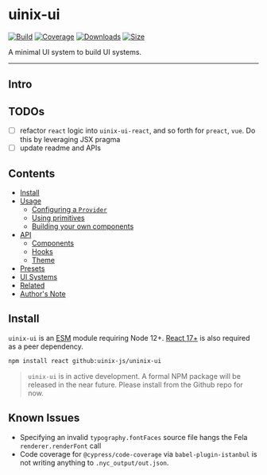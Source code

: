 # uinix-ui

[![Build][build-badge]][build]
[![Coverage][coverage-badge]][coverage]
[![Downloads][downloads-badge]][downloads]
[![Size][bundle-size-badge]][bundle-size]

A minimal UI system to build UI systems.

---

## Intro

## TODOs

- [ ] refactor `react` logic into `uinix-ui-react`, and so forth for `preact`, `vue`.  Do this by leveraging JSX pragma
- [ ] update readme and APIs

## Contents

- [Install](#install)
- [Usage](#usage)
  - [Configuring a `Provider`](#configure-a-provider)
  - [Using primitives](#using-primitives)
  - [Building your own components](#building-your-own-components)
- [API](#api)
  - [Components](#components)
  - [Hooks](#hooks)
  - [Theme](#theme)
- [Presets](#presets)
- [UI Systems](#ui-systems)
- [Related](#related)
- [Author's Note](#authors-note)

## Install

`uinix-ui` is an [ESM][] module requiring Node 12+. [React 17+][react] is also required as a peer dependency.

```sh
npm install react github:uinix-js/uninix-ui
```

> `uinix-ui` is in active development.  A formal NPM package will be released in the near future.  Please install from the Github repo for now.


## Known Issues
- Specifying an invalid `typography.fontFaces` source file hangs the Fela `renderer.renderFont` call
- Code coverage for `@cypress/code-coverage` via `babel-plugin-istanbul` is not writing anything to `.nyc_output/out.json`.

<!-- badges -->
[build-badge]: https://github.com/uinix-js/uinix-ui/workflows/main/badge.svg
[build]: https://github.com/uinix-js/uinix-ui/actions
[coverage-badge]: https://img.shields.io/codecov/c/github/uinix-js/uinix-ui.svg
[coverage]: https://codecov.io/github/uinix-js/uinix-ui
[downloads-badge]: https://img.shields.io/npm/dm/uinix-ui.svg
[downloads]: https://www.npmjs.com/package/uinix-ui
[bundle-size-badge]: https://img.shields.io/bundlephobia/minzip/uinix-ui.svg
[bundle-size]: https://bundlephobia.com/result?p=uinix-ui

<!-- defs -->
[demos]: https://systems.uinix.dev
[esm]: https://nodejs.org/api/esm.html
[fela]: https://github.com/robinweser/fela
[react]: https://github.com/facebook/react
[rebass]: https://github.com/rebassjs/rebass
[theme-ui]: https://github.com/system-ui/theme-ui
[uinix]: https://github.com/uinix-js
[uinix-theme]: https://github.com/uinix-js/uinix-theme
[uinix-ui-preset-simple]: https://github.com/uinix-js/uinix-ui-preset-simple
[uinix-ui-systems]: https://github.com/uinix-js/uinix-ui-systems
[uinix-ui-system-simple]: https://github.com/uinix-js/uinix-ui-system-simple
[unix-philosophy]: https://en.wikipedia.org/wiki/Unix_philosophy
